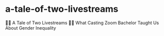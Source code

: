 # a-tale-of-two-livestreams
👸🏻 A Tale of Two Livestreams 🤴🏾 What Casting Zoom Bachelor Taught Us About Gender Inequality
